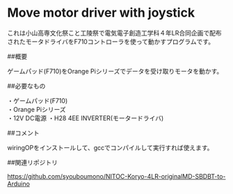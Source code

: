 ﻿# Move motor driver with joystick
 
 これは小山高専文化祭こと工陵祭で電気電子創造工学科４年LR合同企画で配布されたモータドライバをF710コントローラを使って動かすプログラムです。<br>
 
 ##概要
 
 ゲームパッド(F710)をOrange Piシリーズでデータを受け取りモータを動かす。<br>
 
 ##必要なもの
 
 ・ゲームパッド(F710)<br>
 ・Orange Piシリーズ<br>
 ・12V DC電源
 ・H28 4EE INVERTER(モータードライバ)<br>
 
 ##コメント
 
 wiringOPをインストールして、gccでコンパイルして実行すれば使えます。<br>
 
 ##関連リポジトリ
 
https://github.com/syouboumono/NITOC-Koryo-4LR-originalMD-SBDBT-to-Arduino
